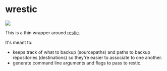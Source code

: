 # wrestic

[![](https://github.com/rafaelespinoza/wrestic/workflows/build/badge.svg)](https://github.com/rafaelespinoza/wrestic/actions)

This is a thin wrapper around [restic](https://github.com/restic/restic).

It's meant to:
- keeps track of what to backup (sourcepaths) and paths to backup repositories
  (destinations) so they're easier to associate to one another.
- generate command line arguments and flags to pass to restic.
